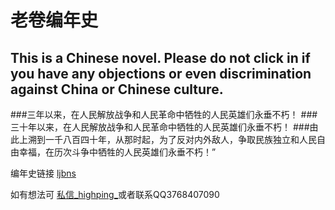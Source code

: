 # 老卷编年史

## This is a Chinese novel. Please do not click in if you have any objections or even discrimination against China or Chinese culture.

###三年以来，在人民解放战争和人民革命中牺牲的人民英雄们永垂不朽！
###三十年以来，在人民解放战争和人民革命中牺牲的人民英雄们永垂不朽！
###由此上溯到一千八百四十年，从那时起，为了反对内外敌人，争取民族独立和人民自由幸福，在历次斗争中牺牲的人民英雄们永垂不朽！”

编年史链接 [ljbns](https://highping64x.github.io/ljbns "不是你瞅啥!")

如有想法可 [私信_highping_](https://space.bilibili.com/3461564780775686 "不是你瞅啥!")或者联系QQ3768407090
